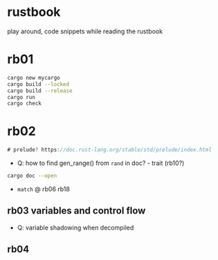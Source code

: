 # rustbook
play around, code snippets while reading the rustbook


# rb01

```sh
cargo new mycargo
cargo build --locked
cargo build --release
cargo run
cargo check
```

# rb02

```rs
# prelude? https://doc.rust-lang.org/stable/std/prelude/index.html
```

- Q: how to find gen_range() from `rand` in doc? - trait (rb10?)

```sh
cargo doc --open
```

- `match` @ rb06 rb18

## rb03 variables and control flow

- Q: variable shadowing when decompiled

## rb04

